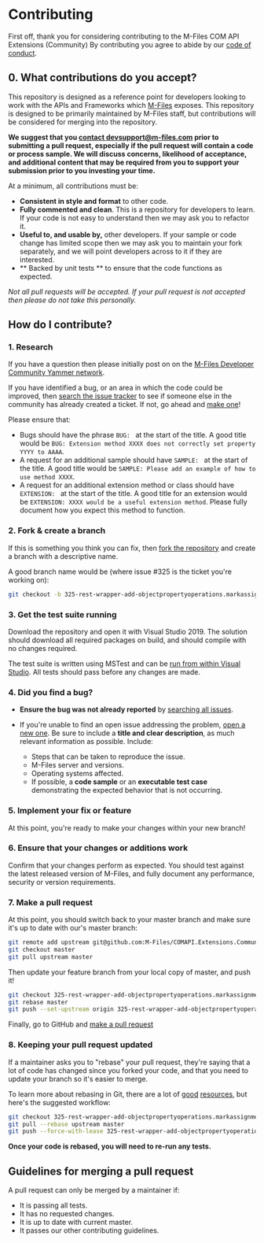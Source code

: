 # Contributing

First off, thank you for considering contributing to the M-Files COM API Extensions (Community)
By contributing you agree to abide by our [code of conduct](CODE_OF_CONDUCT.md).

## 0. What contributions do you accept?

This repository is designed as a reference point for developers looking to work with the APIs and Frameworks which [M-Files](http://www.m-files.com) exposes.
This repository is designed to be primarily maintained by M-Files staff, but contributions will be considered for merging into the repository.

**We suggest that you [contact devsupport@m-files.com](mailto:devsupport@m-files.com) prior to submitting a pull request, especially if the
pull request will contain a code or process sample.  We will discuss concerns, likelihood of acceptance, and additional content that may be required
from you to support your submission  prior to you investing your time.**

At a minimum, all contributions must be:

* **Consistent in style and format** to other code.
* **Fully commented and clean**. This is a repository for developers to learn.  If your code is not easy to understand then we may ask you to refactor it.
* **Useful to, and usable by,** other developers.  If your sample or code change has limited scope then we may ask you to maintain your fork separately, and we will point developers across to it if they are interested.
* ** Backed by unit tests ** to ensure that the code functions as expected.

*Not all pull requests will be accepted.  If your pull request is not accepted then please do not take this personally.*

## How do I contribute?

### 1. Research

If you have a question then please initially post on on the
[M-Files Developer Community Yammer network](https://www.yammer.com/m-filesdevelopercommunity).

If you have identified a bug, or an area in which the code could be improved, then
[search the issue tracker](https://github.com/M-Files/COMAPI.Extensions.Community/issues?q=something)
to see if someone else in the community has already created a ticket.
If not, go ahead and [make one](https://github.com/M-Files/COMAPI.Extensions.Community/issues/new)!

Please ensure that:

* Bugs should have the phrase `BUG: ` at the start of the title.
A good title would be `BUG: Extension method XXXX does not correctly set property YYYY to AAAA`.
* A request for an additional sample should have `SAMPLE: ` at the start of the title.
A good title would be `SAMPLE: Please add an example of how to use method XXXX`.
* A request for an additional extension method or class should have `EXTENSION: ` at the start of the title.
A good title for an extension would be `EXTENSION: XXXX would be a useful extension method`.  Please fully document how you expect this method to function.

### 2. Fork & create a branch

If this is something you think you can fix, then
[fork the repository](https://help.github.com/articles/fork-a-repo)
and create a branch with a descriptive name.

A good branch name would be (where issue #325 is the ticket you're working on):

```sh
git checkout -b 325-rest-wrapper-add-objectpropertyoperations.markassignmentcomplete
```

### 3. Get the test suite running

Download the repository and open it with Visual Studio 2019.  The solution should download all required
packages on build, and should compile with no changes required.

The test suite is written using MSTest and can be [run from within Visual Studio](https://msdn.microsoft.com/en-us/library/ms182470.aspx).
All tests should pass before any changes are made.

### 4. Did you find a bug?

* **Ensure the bug was not already reported** by [searching all
  issues](https://github.com/M-Files/COMAPI.Extensions.Community/issues?q=).

* If you're unable to find an open issue addressing the problem, [open a new
  one](https://github.com/M-Files/COMAPI.Extensions.Community/issues/new).  Be sure to
  include a **title and clear description**, as much relevant information as
  possible.  Include:
    * Steps that can be taken to reproduce the issue.
    * M-Files server and versions.
    * Operating systems affected.
    * If possible, a **code sample** or an **executable test case** demonstrating
    the expected behavior that is not occurring.

### 5. Implement your fix or feature

At this point, you're ready to make your changes within your new branch!

### 6. Ensure that your changes or additions work

Confirm that your changes perform as expected.  You should test against the latest
released version of M-Files, and fully document any performance, security or version
requirements.

### 7. Make a pull request

At this point, you should switch back to your master branch and make sure it's
up to date with our's master branch:

```sh
git remote add upstream git@github.com:M-Files/COMAPI.Extensions.Community.git
git checkout master
git pull upstream master
```

Then update your feature branch from your local copy of master, and push it!

```sh
git checkout 325-rest-wrapper-add-objectpropertyoperations.markassignmentcomplete
git rebase master
git push --set-upstream origin 325-rest-wrapper-add-objectpropertyoperations.markassignmentcomplete
```

Finally, go to GitHub and
[make a pull request](https://help.github.com/articles/creating-a-pull-request)


### 8. Keeping your pull request updated

If a maintainer asks you to "rebase" your pull request, they're saying that a lot of code
has changed since you forked your code, and that you need to update your branch so it's easier to merge.

To learn more about rebasing in Git, there are a lot of
[good](http://git-scm.com/book/en/Git-Branching-Rebasing)
[resources](https://help.github.com/articles/interactive-rebase),
but here's the suggested workflow:

```sh
git checkout 325-rest-wrapper-add-objectpropertyoperations.markassignmentcomplete
git pull --rebase upstream master
git push --force-with-lease 325-rest-wrapper-add-objectpropertyoperations.markassignmentcomplete
```

**Once your code is rebased, you will need to re-run any tests.**

## Guidelines for merging a pull request

A pull request can only be merged by a maintainer if:

* It is passing all tests.
* It has no requested changes.
* It is up to date with current master.
* It passes our other contributing guidelines.